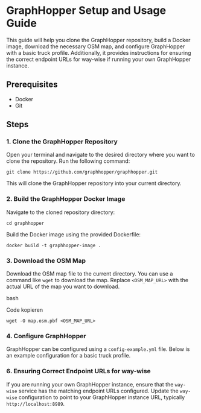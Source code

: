 # GraphHopper Setup and Usage Guide

This guide will help you clone the GraphHopper repository, build a Docker image, download the necessary OSM map, and configure GraphHopper with a basic truck profile. Additionally, it provides instructions for ensuring the correct endpoint URLs for way-wise if running your own GraphHopper instance.

## Prerequisites

- Docker
- Git

## Steps

### 1\. Clone the GraphHopper Repository

Open your terminal and navigate to the desired directory where you want to clone the repository. Run the following command:

`git clone https://github.com/graphhopper/graphhopper.git` 

This will clone the GraphHopper repository into your current directory.

### 2\. Build the GraphHopper Docker Image

Navigate to the cloned repository directory:

`cd graphhopper` 

Build the Docker image using the provided Dockerfile:


`docker build -t graphhopper-image .` 

### 3\. Download the OSM Map

Download the OSM map file to the current directory. You can use a command like `wget` to download the map. Replace `<OSM_MAP_URL>` with the actual URL of the map you want to download.

bash

Code kopieren

`wget -O map.osm.pbf <OSM_MAP_URL>` 

### 4\. Configure GraphHopper

GraphHopper can be configured using a `config-example.yml` file. Below is an example configuration for a basic truck profile.


### 6\. Ensuring Correct Endpoint URLs for way-wise

If you are running your own GraphHopper instance, ensure that the `way-wise` service has the matching endpoint URLs configured. Update the `way-wise` configuration to point to your GraphHopper instance URL, typically `http://localhost:8989`.

